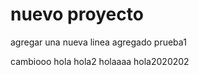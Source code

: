 # nuevo proyecto

agregar una nueva linea agregado prueba1

cambiooo
hola
hola2
holaaaa
hola2020202

